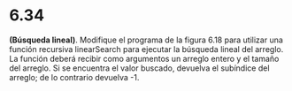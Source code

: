 # 6.34

**(Búsqueda lineal)**. Modifique el programa de la figura 6.18 para utilizar una función recursiva linearSearch para ejecutar la búsqueda lineal del arreglo. La función deberá recibir como argumentos un arreglo entero y el tamaño del arreglo. Si se encuentra el valor buscado, devuelva el subíndice del arreglo; de lo contrario devuelva -1.



